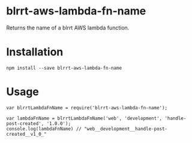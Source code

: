 # blrrt-aws-lambda-fn-name

Returns the name of a blrrt AWS lambda function.

# Installation

    npm install --save blrrt-aws-lambda-fn-name

# Usage

    var blrrtLambdaFnName = require('blrrt-aws-lambda-fn-name');

    var lambdaFnName = blrrtLambdaFnName('web', 'development', 'handle-post-created', '1.0.0');
    console.log(lambdaFnName) // "web__development__handle-post-created__v1_0_"
